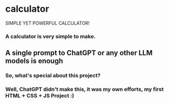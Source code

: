 # calculator
SIMPLE YET POWERFUL CALCULATOR!

### A calculator is very simple to make.
## A single prompt to ChatGPT or any other LLM models is enough
### So, what's special about this project?

### Well, ChatGPT didn't make this, it was my own efforts, my first HTML + CSS + JS Project :)

